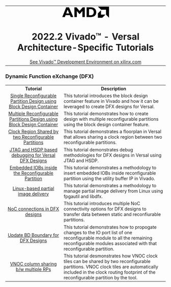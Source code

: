 <table width="100%">
 <tr width="100%">
    <td align="center"><img src="https://github.com/Xilinx/Image-Collateral/blob/main/xilinx-logo.png?raw=true" width="30%"/><h1>2022.2 Vivado™ - Versal Architecture-Specific Tutorials</h1>
    <a href="https://www.xilinx.com/products/design-tools/vivado.html">See Vivado™ Development Environment on xilinx.com</a>
    </td>
 </tr>
</table>


### Dynamic Function eXchange (DFX)

 <table style="width:100%">
 <tr>
 <td width="35%" align="center"><b>Tutorial</b>
 <td width="65%" align="center"><b>Description</b>
 </tr>
 <tr>
 <td align="center"><a href="./1RP_AXI_GPIO_in_RP_Interface_INI/"> Single Reconfigurable Partition Design using Block Design Container </a></td>
 <td>This tutorial introduces the block design container feature in Vivado and how it can be leveraged to create DFX designs for Versal.</td>
 </tr>
  <tr>
 <td align="center"><a href="./2RP_GPIO_BRAM_in_RP_Interface_INI/">Multiple Reconfigurable Partitions Design using Block Design Container</a></td>
 <td>This tutorial demonstrates how to create design with multiple reconfigurable partitions using the block design container feature.</td>
 </tr>
 <tr>
 <td align="center"><a href="./2RPs_Sharing_ClockRegion/"> Clock Region Shared by two Reconfigurable Partitions</a></td>
 <td>This tutorial demonstrates a floorplan in Versal that allows sharing a clock region between two reconfigurable partitions.</td>
 </tr>
  <tr>
 <td align="center"><a href="./Debug_JTAG_HSDP/"> JTAG and HSDP based debugging for Versal DFX Designs</a></td>
 <td>This tutorial demonstrates debug methodologies for DFX designs in Versal using JTAG and HSDP.</td>
 </tr>
 <tr>
 <td align="center"><a href="./Embedded_IOB_inside_RM/"> Embedded IOBs inside the Reconfigurable Partition</a></td>
 <td>This tutorial demonstrates a methodology to insert embedded IOBs inside reconfigurable partition using the utility buffer IP in Vivado.</td>
 </tr>
<tr>
 <td align="center"><a href="./Linux-based-partial-image-delivery/"> Linux-based partial image delivery</a></td>
 <td>This tutorial demonstrates a methodology to manage partial image delivery from Linux using fpgautil and libdfx.</td>
 </tr>
 <tr>
 <td align="center"><a href="./NoC_INI_Static_RM_Interface/"> NoC connections in DFX designs</a></td>
 <td>This tutorial introduces multiple NoC connectivity options for DFX designs to transfer data between static and reconfiurable partitions.</td>
 </tr>
  <tr>
 <td align="center"><a href="./Update_BD_Boundary/"> Update BD Boundary for DFX Designs</a></td>
 <td>This tutorial demonstrates how to propogate changes to the IO port list of one reconfigurable module to all the remaining reconfigurable modules associated with that reconfigurable partition.</td>
 </tr>
   <tr>
 <td align="center"><a href="./VNOC_Sharing/"> VNOC column sharing b/w multiple RPs</a></td>
 <td>This tutorial desmonstrates how VNOC clock tiles can be shared by two reconfigurable partitions. VNOC clock tiles are automatically included in the clock routing footprint of the reconfigurable partition by the tool.</td>
 </tr>
 </table>



